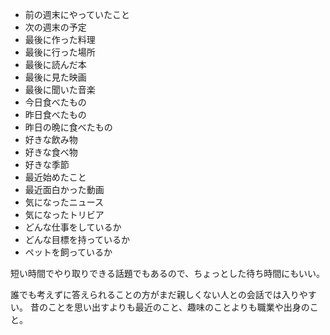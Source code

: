 - 前の週末にやっていたこと
- 次の週末の予定
- 最後に作った料理
- 最後に行った場所
- 最後に読んだ本
- 最後に見た映画
- 最後に聞いた音楽
- 今日食べたもの
- 昨日食べたもの
- 昨日の晩に食べたもの
- 好きな飲み物
- 好きな食べ物
- 好きな季節
- 最近始めたこと
- 最近面白かった動画
- 気になったニュース
- 気になったトリビア
- どんな仕事をしているか
- どんな目標を持っているか
- ペットを飼っているか

短い時間でやり取りできる話題でもあるので、ちょっとした待ち時間にもいい。

誰でも考えずに答えられることの方がまだ親しくない人との会話では入りやすい。
昔のことを思い出すよりも最近のこと、趣味のことよりも職業や出身のこと。
